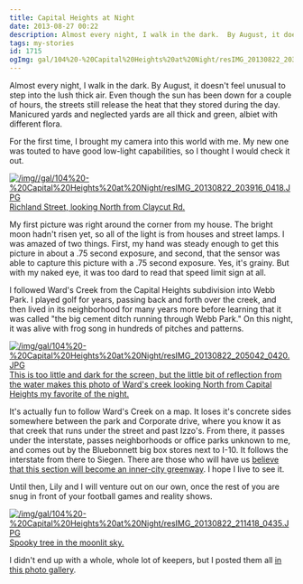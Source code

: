 ```yaml
---
title: Capital Heights at Night
date: 2013-08-27 00:22
description: Almost every night, I walk in the dark.  By August, it doesn't feel unusual to step into the lush thick air.  Even though the sun has been down for a couple of hours, the streets still release the heat that they stored during the day.  Manicured yards and neglected yards are all thick and green, albiet with different flora.
tags: my-stories
id: 1715
ogImg: gal/104%20-%20Capital%20Heights%20at%20Night/resIMG_20130822_203916_0418.JPG
---
```

Almost every night, I walk in the dark.  By August, it doesn't feel unusual to step into the lush thick air.  Even though the sun has been down for a couple of hours, the streets still release the heat that they stored during the day.  Manicured yards and neglected yards are all thick and green, albiet with different flora.

For the first time, I brought my camera into this world with me.  My new one was touted to have good low-light capabilities, so I thought I would check it out.

<a class="lightview centered" href="/img//gal/104%20-%20Capital%20Heights%20at%20Night/resIMG_20130822_203916_0418.JPG" data-lightview-caption="Richland Street, looking North from Claycut Rd." data-lightview-group="group1"><img src="/img//gal/104%20-%20Capital%20Heights%20at%20Night/resIMG_20130822_203916_0418.JPG" alt="/img//gal/104%20-%20Capital%20Heights%20at%20Night/resIMG_20130822_203916_0418.JPG"><br><span class="caption">Richland Street, looking North from Claycut Rd.</span></a>

My first picture was right around the corner from my house.  The bright moon hadn't risen yet, so all of the light is from houses and street lamps.  I was amazed of two things.  First, my hand was steady enough to get this picture in about a .75 second exposure, and second, that the sensor was able to capture this picture with a .75 second exposure.  Yes, it's grainy.  But with my naked eye, it was too dard to read that speed limit sign at all.

I followed Ward's Creek from the Capital Heights subdivision into Webb Park.  I played golf for years, passing back and forth over the creek, and then lived in its neighborhood for many years more before learning that it was called "the big cement ditch running through Webb Park."  On this night, it was alive with frog song in hundreds of pitches and patterns.

<a class="lightview centered" href="/img/gal/104%20-%20Capital%20Heights%20at%20Night/resIMG_20130822_205042_0420.JPG" data-lightview-caption="This is too little and dark for the screen, but the little bit of reflection from the water makes this photo of Ward's creek looking North from Capital Heights my favorite of the night." data-lightview-group="group1"><img src="/img/gal/104%20-%20Capital%20Heights%20at%20Night/resIMG_20130822_205042_0420.JPG" alt="/img/gal/104%20-%20Capital%20Heights%20at%20Night/resIMG_20130822_205042_0420.JPG"><br><span class="caption">This is too little and dark for the screen, but the little bit of reflection from the water makes this photo of Ward's creek looking North from Capital Heights my favorite of the night.</span></a>

It's actually fun to follow Ward's Creek on a map.  It loses it's concrete sides somewhere between the park and Corporate drive, where you know it as that creek that runs under the street and past Izzo's.  From there, it passes under the interstate, passes neighborhoods or office parks unknown to me, and comes out by the Bluebonnett big box stores next to I-10.  It follows the interstate from there to Siegen.  There are those who will have us <a href="https://docs.google.com/viewer?a=v&pid=sites&srcid=YnJzYWZlc3RyZWV0cy5vcmd8YnJhc3N8Z3g6NWI4ZGRjZmJjZDViMDJmOQ" target="_blank">believe that this section will become an inner-city greenway</a>.  I hope I live to see it.

Until then, Lily and I will venture out on our own, once the rest of you are snug in front of your football games and reality shows.

<a class="lightview centered" href="/img/gal/104%20-%20Capital%20Heights%20at%20Night/resIMG_20130822_211418_0435.JPG" data-lightview-caption="Spooky tree in the moonlit sky." data-lightview-group="group1"><img src="/img/gal/104%20-%20Capital%20Heights%20at%20Night/resIMG_20130822_211418_0435.JPG" alt="/img/gal/104%20-%20Capital%20Heights%20at%20Night/resIMG_20130822_211418_0435.JPG"><br><span class="caption">Spooky tree in the moonlit sky.</span></a>

I didn't end up with a whole, whole lot of keepers, but I posted them all <a href="/gal/104%20-%20Capital%20Heights%20at%20Night/" >in this photo gallery</a>.